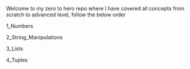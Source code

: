 Welcome to my zero to hero repo where I have covered all concepts from scratch to advanced level, follow the below order

1_Numbers

2_String_Manipulations

3_Lists

4_Tuples
